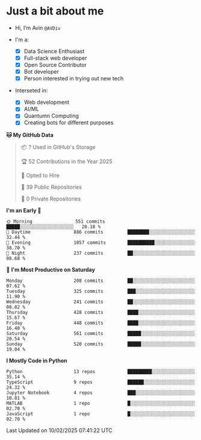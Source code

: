 # Just a bit about me

- Hi, I’m Avin `@AVDiv`

- I'm a:
  - [x] Data Science Enthusiast
  - [x] Full-stack web developer
  - [x] Open Source Contributor
  - [x] Bot developer
  - [x] Person interested in trying out new tech
- Interseted in:
  - [x] Web development
  - [x] AI/ML
  - [x] Quantumn Computing
  - [x] Creating bots for different purposes 

<!--START_SECTION:waka-->
**🐱 My GitHub Data** 

> 📦 ? Used in GitHub's Storage 
 > 
> 🏆 52 Contributions in the Year 2025
 > 
> 💼 Opted to Hire
 > 
> 📜 39 Public Repositories 
 > 
> 🔑 0 Private Repositories 
 > 
**I'm an Early 🐤** 

```text
🌞 Morning                551 commits         █████░░░░░░░░░░░░░░░░░░░░   20.18 % 
🌆 Daytime                886 commits         ████████░░░░░░░░░░░░░░░░░   32.44 % 
🌃 Evening                1057 commits        ██████████░░░░░░░░░░░░░░░   38.70 % 
🌙 Night                  237 commits         ██░░░░░░░░░░░░░░░░░░░░░░░   08.68 % 
```
📅 **I'm Most Productive on Saturday** 

```text
Monday                   208 commits         ██░░░░░░░░░░░░░░░░░░░░░░░   07.62 % 
Tuesday                  325 commits         ███░░░░░░░░░░░░░░░░░░░░░░   11.90 % 
Wednesday                241 commits         ██░░░░░░░░░░░░░░░░░░░░░░░   08.82 % 
Thursday                 428 commits         ████░░░░░░░░░░░░░░░░░░░░░   15.67 % 
Friday                   448 commits         ████░░░░░░░░░░░░░░░░░░░░░   16.40 % 
Saturday                 561 commits         █████░░░░░░░░░░░░░░░░░░░░   20.54 % 
Sunday                   520 commits         █████░░░░░░░░░░░░░░░░░░░░   19.04 % 
```


**I Mostly Code in Python** 

```text
Python                   13 repos            █████████░░░░░░░░░░░░░░░░   35.14 % 
TypeScript               9 repos             ██████░░░░░░░░░░░░░░░░░░░   24.32 % 
Jupyter Notebook         4 repos             ███░░░░░░░░░░░░░░░░░░░░░░   10.81 % 
MATLAB                   1 repo              █░░░░░░░░░░░░░░░░░░░░░░░░   02.70 % 
JavaScript               1 repo              █░░░░░░░░░░░░░░░░░░░░░░░░   02.70 % 
```




 Last Updated on 10/02/2025 07:41:22 UTC
<!--END_SECTION:waka-->
